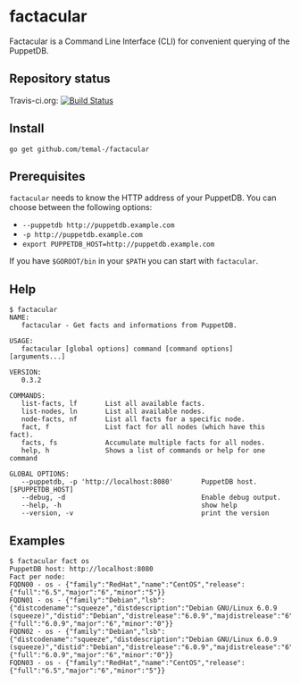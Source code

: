 # factacular

Factacular is a Command Line Interface (CLI) for convenient querying of the PuppetDB.

## Repository status

Travis-ci.org: [![Build Status](https://travis-ci.org/temal-/factacular.svg?branch=master)](https://travis-ci.org/temal-/factacular)

## Install

```
go get github.com/temal-/factacular
```

## Prerequisites

`factacular` needs to know the HTTP address of your PuppetDB. You can choose between
the following options:
- `--puppetdb http://puppetdb.example.com`
- `-p http://puppetdb.example.com`
- `export PUPPETDB_HOST=http://puppetdb.example.com`

If you have `$GOROOT/bin` in your `$PATH` you can start with `factacular`.

## Help

```
$ factacular
NAME:
   factacular - Get facts and informations from PuppetDB.

USAGE:
   factacular [global options] command [command options] [arguments...]

VERSION:
   0.3.2

COMMANDS:
   list-facts, lf       List all available facts.
   list-nodes, ln       List all available nodes.
   node-facts, nf       List all facts for a specific node.
   fact, f              List fact for all nodes (which have this fact).
   facts, fs            Accumulate multiple facts for all nodes.
   help, h              Shows a list of commands or help for one command

GLOBAL OPTIONS:
   --puppetdb, -p 'http://localhost:8080'       PuppetDB host. [$PUPPETDB_HOST]
   --debug, -d                                  Enable debug output.
   --help, -h                                   show help
   --version, -v                                print the version
```

## Examples

```
$ factacular fact os
PuppetDB host: http://localhost:8080
Fact per node:
FQDN00 - os - {"family":"RedHat","name":"CentOS","release":{"full":"6.5","major":"6","minor":"5"}}
FQDN01 - os - {"family":"Debian","lsb":{"distcodename":"squeeze","distdescription":"Debian GNU/Linux 6.0.9 (squeeze)","distid":"Debian","distrelease":"6.0.9","majdistrelease":"6","minordistrelease":"0"},"name":"Debian","release":{"full":"6.0.9","major":"6","minor":"0"}}
FQDN02 - os - {"family":"Debian","lsb":{"distcodename":"squeeze","distdescription":"Debian GNU/Linux 6.0.9 (squeeze)","distid":"Debian","distrelease":"6.0.9","majdistrelease":"6","minordistrelease":"0"},"name":"Debian","release":{"full":"6.0.9","major":"6","minor":"0"}}
FQDN03 - os - {"family":"RedHat","name":"CentOS","release":{"full":"6.5","major":"6","minor":"5"}}
```
